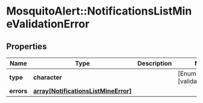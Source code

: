 # MosquitoAlert::NotificationsListMineValidationError


## Properties
Name | Type | Description | Notes
------------ | ------------- | ------------- | -------------
**type** | **character** |  | [Enum: [validation_error]] 
**errors** | [**array[NotificationsListMineError]**](NotificationsListMineError.md) |  | 


